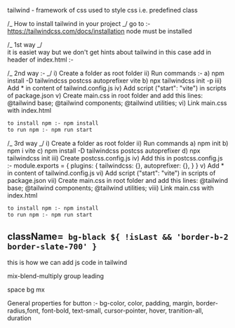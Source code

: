 tailwind - framework of css used to style css
i.e. predefined class

/_ How to install tailwind in your project _/
go to :- https://tailwindcss.com/docs/installation
node must be installed

/_ 1st way _/  
it is easiet way but we don't get hints about tailwind in this case
add in header of index.html :- <script src="https://cdn.tailwindcss.com"></script>

/_ 2nd way :- _/
i) Create a folder as root folder
ii) Run commands :-
a) npm install -D tailwindcss postcss autoprefixer vite
b) npx tailwindcss init -p
iii) Add \* in content of tailwind.config.js
iv) Add script ("start": "vite") in scripts of package.json
v) Create main.css in root folder and add this lines:
@tailwind base;
@tailwind components;
@tailwind utilities;
vi) Link main.css with index.html

```bash
to install npm :- npm install
to run npm :- npm run start
```

/_ 3rd way _/
i) Create a folder as root folder
ii) Run commands
a) npm init
b) npm i vite
c) npm install -D tailwindcss postcss autoprefixer
d) npx tailwindcss init
iii) Create postcss.config.js
iv) Add this in postcss.config.js :-
module.exports = {
plugins: {
tailwindcss: {},
autoprefixer: {},
}
}
v) Add \* in content of tailwind.config.js
vi) Add script ("start": "vite") in scripts of package.json
vii) Create main.css in root folder and add this lines:
@tailwind base;
@tailwind components;
@tailwind utilities;
viii) Link main.css with index.html

```bash
to install npm :- npm install
to run npm :- npm run start
```

## className=` bg-black ${ !isLast && 'border-b-2 border-slate-700' }`

this is how we can add js code in tailwind

mix-blend-multiply
group
leading

space
bg
mx

General properties for button :-
bg-color, color, padding, margin, border-radius,font, font-bold, text-small, cursor-pointer, hover, tranition-all, duration
